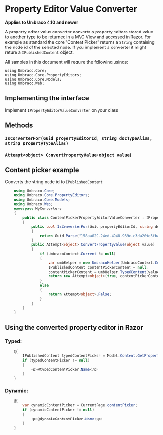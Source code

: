 # Property Editor Value Converter

**Applies to Umbraco 4.10 and newer**

A property editor value converter converts a property editors stored value to another type to be returned in a MVC View and accessed in Razor. For example as standard the core "Content Picker" returns a `String` containing the node id of the selected node. If you implement a converter it might return a `IPublishedContent` object.

All samples in this document will require the following usings:

	using Umbraco.Core;
	using Umbraco.Core.PropertyEditors;
	using Umbraco.Core.Models;
	using Umbraco.Web;

## Implementing the interface

Implement `IPropertyEditorValueConverter` on your class

## Methods

### `IsConverterFor(Guid propertyEditorId, string docTypeAlias, string propertyTypeAlias)`

### `Attempt<object> ConvertPropertyValue(object value)`

## Content picker example

Converts the string node id to `IPublishedContent`

```c#
	using Umbraco.Core;
	using Umbraco.Core.PropertyEditors;
	using Umbraco.Core.Models;
	using Umbraco.Web;
	namespace MyConverters
	{
	    public class ContentPickerPropertyEditorValueConverter : IPropertyEditorValueConverter
	    {	
	        public bool IsConverterFor(Guid propertyEditorId, string docTypeAlias, string propertyTypeAlias)
	        {
	            return Guid.Parse("158aa029-24ed-4948-939e-c3da209e5fba").Equals(propertyEditorId);
	        }
	        public Attempt<object> ConvertPropertyValue(object value)
	        {
	            if (UmbracoContext.Current != null)
	            {                
	                var umbHelper = new UmbracoHelper(UmbracoContext.Current);
	                IPublishedContent contentPickerContent = null;	               
	                contentPickerContent = umbHelper.TypedContent(value.ToString());                    	               
	                return new Attempt<object>(true, contentPickerContent);
	            }
	            else
	            {
	                return Attempt<object>.False;
	            }
	        }
	    }
	}
```

## Using the converted property editor in Razor ##

### Typed: ###

```c#
    @{
        IPublishedContent typedContentPicker = Model.Content.GetPropertyValue<IPublishedContent>("contentPicker");
        if (typedContentPicker != null)
        {
            <p>@typedContentPicker.Name</p>                                                
        } 
    }
```

### Dynamic: ###

```c#
    @{
        var dynamicContentPicker = CurrentPage.contentPicker;
        if (dynamicContentPicker != null)
        {
            <p>@dynamicContentPicker.Name</p>                                                
        } 
    }